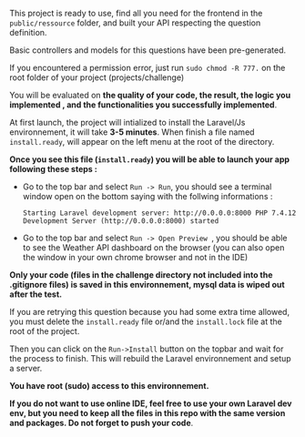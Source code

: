 This project is ready to use, find all you need for the frontend in the ``public/ressource`` folder, and built your API respecting the question definition.

Basic controllers and models for this questions have been pre-generated.

If you encountered a permission error, just run ``sudo chmod -R 777.`` on the root folder of your project (projects/challenge)

You will be evaluated on **the quality of your code, the result, the logic you implemented , and the functionalities you successfully implemented**.

At first launch, the project will intialized to install the Laravel/Js environnement, it will take **3-5 minutes**. 
When finish a file named ``install.ready``, will appear on the left menu at the root of the directory. 

**Once you see this file (``install.ready``) you will be able to launch your app following these steps :** 

- Go to the top bar and select `Run -> Run`, you should see a terminal window open on the bottom saying with the follwing informations : 

    ``
    Starting Laravel development server: http://0.0.0.0:8000
    PHP 7.4.12 Development Server (http://0.0.0.0:8000) started
    ``
- Go to the top bar and select `Run -> Open Preview `, you should be able to see the Weather API dashboard on the browser (you can also open the window in your own chrome browser and not in the IDE)

**Only your code (files in the challenge directory not included into the .gitignore files) is saved in this environnement, mysql data is wiped out after the test.**

If you are retrying this question because you had some extra time allowed, you must delete the ``install.ready`` file or/and the ``install.lock`` file at the root of the project.

Then you can click on the ``Run->Install`` button on the topbar and wait for the process to finish. This will rebuild the Laravel environnement and setup a server.

**You have root (sudo) access to this environnement.**

**If you do not want to use online IDE, feel free to use your own Laravel dev env, but you need to keep all the files in this repo with the same version and packages. Do not forget to push your code**.